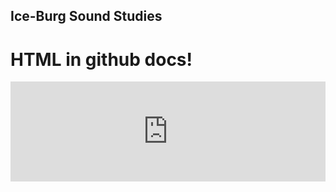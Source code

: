 ## Ice-Burg Sound Studies


<h1>HTML in github docs!</h1>
<iframe width="100%" height="160" src="https://clyp.it/n14skqcv/widget" frameborder="0"></iframe>
